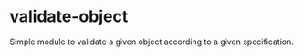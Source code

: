 validate-object
===============
Simple module to validate a given object according to a given specification.
